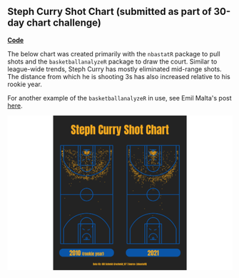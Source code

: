 ## Steph Curry Shot Chart (submitted as part of 30-day chart challenge)

[**Code**](https://github.com/schmid07/NBA-R/blob/main/code/01_curry_shot_chart.r)

The below chart was created primarily with the `nbastatR` package to pull shots and the `basketballanalyzeR` package to draw the court. Similar to league-wide trends, Steph Curry has mostly eliminated mid-range shots. The distance from which he is shooting 3s has also increased relative to his rookie year.

For another example of the `basketballanalyzeR` in use, see Emil Malta's post [here](https://github.com/emilmalta/30daychartchallenge/blob/master/script/07_physical.R).

<p align = "center">
<img src = "curry.png" width = "900">
</p>